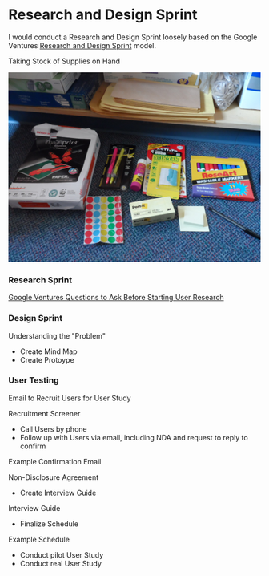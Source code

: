 # Research and Design Sprint

I would conduct a Research and Design Sprint loosely based on the Google Ventures [Research and Design Sprint](http://www.gv.com/sprint) model. 

Taking Stock of Supplies on Hand

![](design-sprint/supply-cabinet.jpg)

### Research Sprint

[Google Ventures Questions to Ask Before Starting User Research](http://www.gv.com/lib/questions-to-ask-before-starting-user-research)

### Design Sprint

Understanding the "Problem"

* Create Mind Map
* Create Protoype

### User Testing

Email to Recruit Users for User Study

Recruitment Screener

* Call Users by phone
* Follow up with Users via email, including NDA and request to reply to confirm

Example Confirmation Email

Non-Disclosure Agreement

* Create Interview Guide

Interview Guide

* Finalize Schedule

Example Schedule

* Conduct pilot User Study
* Conduct real User Study









